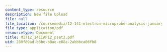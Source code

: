 ```yaml
---
content_type: resource
description: New file Upload
file: null
file_location: /coursemedia/12-141-electron-microprobe-analysis-january-iap-2012/280f89adb3beb8aee08a2abbbca06fb8_MIT12_141IAP12_pset3.pdf
file_type: application/pdf
resourcetype: Document
title: MIT12_141IAP12_pset3.pdf
uid: 280f89ad-b3be-b8ae-e08a-2abbbca06fb8
---
```

